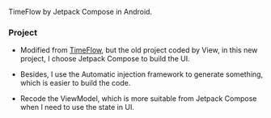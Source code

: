 TimeFlow by Jetpack Compose in Android.

### Project

- Modified from [TimeFlow](https://github.com/DIPENG-XU/TimeFlow), but the old project coded by
  View, in this new project, I choose Jetpack Compose to build the UI.

- Besides, I use the Automatic injection framework to generate something, which is easier to build
  the code.

- Recode the ViewModel, which is more suitable from Jetpack Compose when I need to use the state in
  UI.